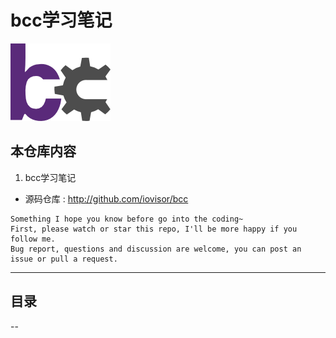 # bcc学习笔记

![20210511_165108_24](image/20210511_165108_24.png)

## 本仓库内容

1. bcc学习笔记

* 源码仓库 : <http://github.com/iovisor/bcc>

```
Something I hope you know before go into the coding~
First, please watch or star this repo, I'll be more happy if you follow me.
Bug report, questions and discussion are welcome, you can post an issue or pull a request.
```
---

## 目录




--
